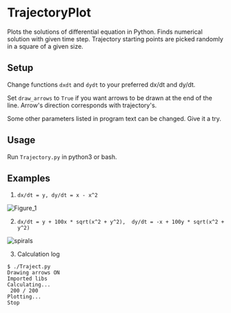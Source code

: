 # TrajectoryPlot
Plots the solutions of differential equation in Python. Finds numerical solution with given time step. Trajectory starting points are picked randomly in a square of a given size.

## Setup
Change functions `dxdt` and `dydt` to your preferred dx/dt and dy/dt.

Set `draw_arrows` to `True` if you want arrows to be drawn at the end of the line. Arrow's direction corresponds with trajectory's.

Some other parameters listed in program text can be changed. Give it a try.

## Usage
Run `Trajectory.py` in python3 or bash.

## Examples

1) `dx/dt = y, dy/dt = x - x^2`

![Figure_1](https://user-images.githubusercontent.com/52855633/227819813-4666d391-8790-43e4-ad66-def81e0e5421.png)

2) `dx/dt = y + 100x * sqrt(x^2 + y^2),  dy/dt = -x + 100y * sqrt(x^2 + y^2)`

![spirals](https://user-images.githubusercontent.com/52855633/227819956-848d221e-2594-41c7-bf38-2b99b11feaaf.png)

3) Calculation log
```
$ ./Traject.py
Drawing arrows ON
Imported libs
Calculating...
 200 / 200
Plotting...
Stop
```
